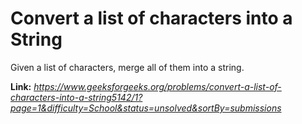 # Convert a list of characters into a String
Given a list of characters, merge all of them into a string.

**Link:** _https://www.geeksforgeeks.org/problems/convert-a-list-of-characters-into-a-string5142/1?page=1&difficulty=School&status=unsolved&sortBy=submissions_
